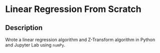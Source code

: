 # Linear Regression From Scratch
## Description 
Wrote a linear regression algorithm and Z-Transform algorithm in Python and Jupyter Lab using `numPy`.
